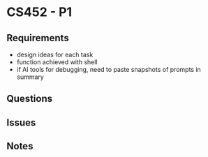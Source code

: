 # CS452 - P1

## Requirements
* design ideas for each task
* function achieved with shell
* if AI tools for debugging, need to paste snapshots of prompts in summary

## Questions

## Issues

## Notes
